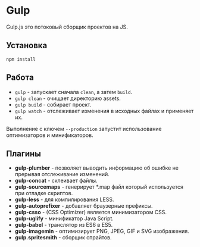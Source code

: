 Gulp
====
Gulp.js это потоковый сборщик проектов на JS.

## Установка
    npm install

## Работа
- `gulp` - запускает сначала `clean`, а затем `build`.
- `gulp clean` - очищает директорию assets.
- `gulp build` - собирает проект.
- `gulp watch` - отслеживает изменения в исходных файлах и применяет их.

Выполнение с ключем `--production` запустит использование оптимизаторов и минификаторов.

## Плагины
- **gulp-plumber** - позволяет выводить информацию об ошибке не прерывая отслеживание изменений.
- **gulp-concat** - склеивает файлы.
- **gulp-sourcemaps** - генерирует *.map файл который используется при отладке скриптов.
- **gulp-less** - для компилирования LESS.
- **gulp-autoprefixer** - добавляет браузерные префиксы.
- **gulp-csso** - (CSS Optimizer) является минимизатором CSS.
- **gulp-uglify** - минификатор Java Script.
- **gulp-babel** - транслятор из ES6 в ES5.
- **gulp-imagemin** - оптимизирует PNG, JPEG, GIF и SVG изображения.
- **gulp.spritesmith** - сборщик спрайтов.
